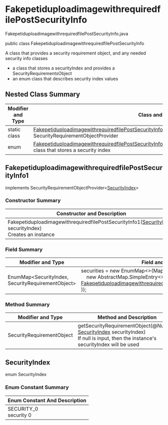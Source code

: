 # FakepetiduploadimagewithrequiredfilePostSecurityInfo
FakepetiduploadimagewithrequiredfilePostSecurityInfo.java

public class FakepetiduploadimagewithrequiredfilePostSecurityInfo

A class that provides a security requirement object, and any needed security info classes
- a class that stores a securityIndex and provides a SecurityRequirementsObject
- an enum class that describes security index values

## Nested Class Summary
| Modifier and Type | Class and Description |
| ----------------- | --------------------- |
| static class | [FakepetiduploadimagewithrequiredfilePostSecurityInfo.FakepetiduploadimagewithrequiredfilePostSecurityInfo1](#fakepetiduploadimagewithrequiredfilepostsecurityinfo1)<br>SecurityRequirementObjectProvider
| enum | [FakepetiduploadimagewithrequiredfilePostSecurityInfo.SecurityIndex](#securityindex)<br>class that stores a security index |

## FakepetiduploadimagewithrequiredfilePostSecurityInfo1
implements SecurityRequirementObjectProvider<[SecurityIndex](#securityindex)>

### Constructor Summary
| Constructor and Description |
| --------------------------- |
| FakepetiduploadimagewithrequiredfilePostSecurityInfo1([SecurityIndex](#securityindex) securityIndex)<br>Creates an instance |

### Field Summary
| Modifier and Type | Field and Description |
| ----------------- | --------------------- |
| EnumMap<SecurityIndex, SecurityRequirementObject> | securities = new EnumMap<>(Map.ofEntries(<br>&nbsp;&nbsp;&nbsp;&nbsp;new AbstractMap.SimpleEntry<>(SecurityIndex.SECURITY_0, new [FakepetiduploadimagewithrequiredfilePostSecurityRequirementObject0()](../../../paths/fakepetiduploadimagewithrequiredfile/post/security/FakepetiduploadimagewithrequiredfilePostSecurityRequirementObject0.md)<br>)); |

### Method Summary
| Modifier and Type | Method and Description |
| ----------------- | ---------------------- |
| SecurityRequirementObject | getSecurityRequirementObject(@Nullable [SecurityIndex](#securityindex) securityIndex)<br>If null is input, then the instance's securityIndex will be used |

## SecurityIndex
enum SecurityIndex<br>

### Enum Constant Summary
| Enum Constant And Description |
| ----------------------------- |
| SECURITY_0<br>security 0 |
